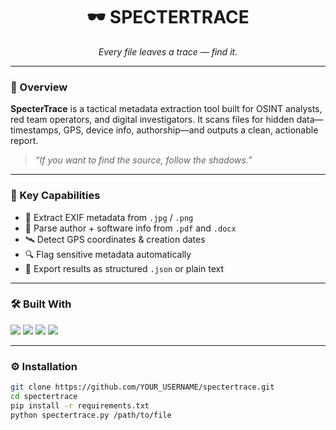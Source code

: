 <h1 align="center">🕶️ SPECTERTRACE</h1>
<p align="center"><em>Every file leaves a trace — find it.</em></p>

---

### 🎯 Overview

**SpecterTrace** is a tactical metadata extraction tool built for OSINT analysts, red team operators, and digital investigators. It scans files for hidden data—timestamps, GPS, device info, authorship—and outputs a clean, actionable report.

> _“If you want to find the source, follow the shadows.”_

---

### 🧠 Key Capabilities

- 📸 Extract EXIF metadata from `.jpg` / `.png`  
- 📄 Parse author + software info from `.pdf` and `.docx`  
- 🛰️ Detect GPS coordinates & creation dates  
- 🔍 Flag sensitive metadata automatically  
- 💾 Export results as structured `.json` or plain text

---

### 🛠️ Built With

<p align="left">
  <img src="https://img.shields.io/badge/Python-3.9+-blue?logo=python">
  <img src="https://img.shields.io/badge/ExifTool-Metadata-orange">
  <img src="https://img.shields.io/badge/PyPDF2-PDF-yellow">
  <img src="https://img.shields.io/badge/Python--docx-DOCX-lightgrey">
</p>

---

### ⚙️ Installation

```bash
git clone https://github.com/YOUR_USERNAME/spectertrace.git
cd spectertrace
pip install -r requirements.txt
python spectertrace.py /path/to/file
